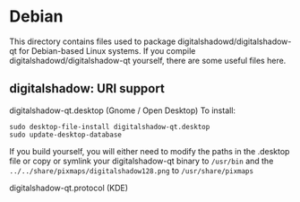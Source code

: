 
Debian
====================
This directory contains files used to package digitalshadowd/digitalshadow-qt
for Debian-based Linux systems. If you compile digitalshadowd/digitalshadow-qt yourself, there are some useful files here.

## digitalshadow: URI support ##


digitalshadow-qt.desktop  (Gnome / Open Desktop)
To install:

	sudo desktop-file-install digitalshadow-qt.desktop
	sudo update-desktop-database

If you build yourself, you will either need to modify the paths in
the .desktop file or copy or symlink your digitalshadow-qt binary to `/usr/bin`
and the `../../share/pixmaps/digitalshadow128.png` to `/usr/share/pixmaps`

digitalshadow-qt.protocol (KDE)

